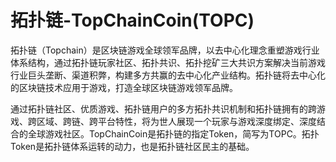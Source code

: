 # 

# 拓扑链-TopChainCoin(TOPC)

拓扑链（Topchain）是区块链游戏全球领军品牌，以去中心化理念重塑游戏行业体系结构，通过拓扑链玩家社区、拓扑共识、拓扑挖矿三大共识方案解决当前游戏行业巨头垄断、渠道积弊，构建多方共赢的去中心化产业结构。拓扑链将去中心化的区块链技术应用于游戏，打造全球区块链游戏领军品牌。

通过拓扑链社区、优质游戏、拓扑链用户的多方拓扑共识机制和拓扑链拥有的跨游戏、跨区域、跨链、跨平台特性，将为世人展现一个玩家与游戏深度绑定、深度结合的全球游戏社区。TopChainCoin是拓扑链的指定Token，简写为TOPC。拓扑Token是拓扑链体系运转的动力，也是拓扑链社区民主的基础。

